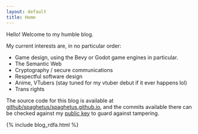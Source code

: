 ```yaml
---
layout: default
title: Home
---
```


Hello! Welcome to my humble blog.

My current interests are, in no particular order: 
* Game design, using the Bevy or Godot game engines in particular.
* The Semantic Web
* Cryptography / secure communications
* Respectful software design
* Anime, VTubers (stay tuned for my vtuber debut if it ever happens lol)
* Trans rights

The source code for this blog is available at [github/spaghetus/spaghetus.github.io](https://github.com/spaghetus/spaghetus.github.io), and the commits available there can be checked against my [public key](keys) to guard against tampering.

{% include blog_rdfa.html %}
